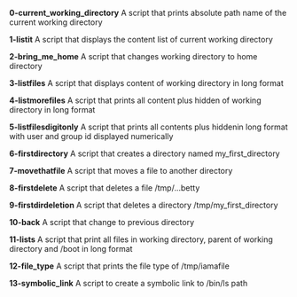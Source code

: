 **0-current_working_directory**
A script that prints absolute path name of the current working directory

**1-listit**
A script that displays the content list of current working directory

**2-bring_me_home**
A script that changes working directory to home directory

**3-listfiles**
A script that displays content of working directory in long format

**4-listmorefiles**
A script that prints all content plus hidden of working directory in long format

**5-listfilesdigitonly**
A script that prints all contents plus hiddenin long format with user and group id displayed numerically

**6-firstdirectory**
A script that creates a directory named my_first_directory 

**7-movethatfile**
A script that moves a file to another directory

**8-firstdelete**
A script that deletes a file /tmp/...betty

**9-firstdirdeletion**
A script that deletes a directory /tmp/my_first_directory

**10-back**
A script that change to previous directory

**11-lists**
A script that print all files in working directory, parent of working directory and /boot in long format

**12-file_type**
A script that prints the file type of /tmp/iamafile

**13-symbolic_link**
A script to create a symbolic link to /bin/ls path
